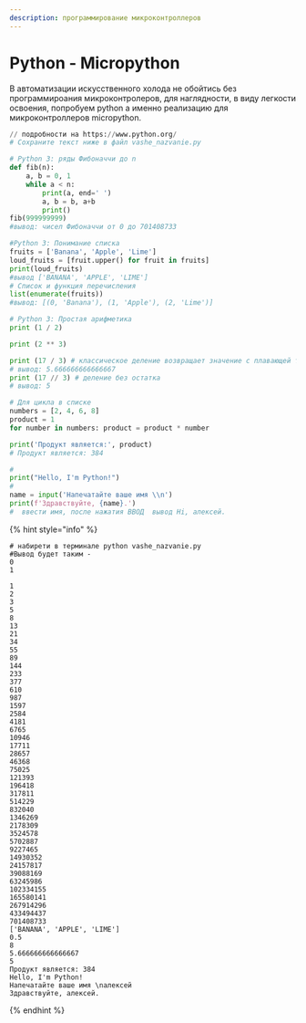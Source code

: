 ```yaml
---
description: программирование микроконтроллеров
---
```


# Python - Micropython

В автоматизации искусственного холода не обойтись без программироания микроконтролеров, для наглядности, в виду легкости освоения, попробуем python а именно реализацию для микроконтроллеров micropython.

```python
// подробности на https://www.python.org/
# Сохраните текст ниже в файл vashe_nazvanie.py

# Python 3: ряды Фибоначчи до n
def fib(n):
    a, b = 0, 1
    while a < n:
        print(a, end=' ')
        a, b = b, a+b
        print()
fib(999999999)
#вывод: чисел Фибоначчи от 0 до 701408733

#Python 3: Понимание списка
fruits = ['Banana', 'Apple', 'Lime']
loud_fruits = [fruit.upper() for fruit in fruits]
print(loud_fruits)
#вывод ['BANANA', 'APPLE', 'LIME']
# Список и функция перечисления
list(enumerate(fruits))
#вывод: [(0, 'Banana'), (1, 'Apple'), (2, 'Lime')]

# Python 3: Простая арифметика
print (1 / 2)

print (2 ** 3)

print (17 / 3) # классическое деление возвращает значение с плавающей точкой
# вывод: 5.666666666666667
print (17 // 3) # деление без остатка
# вывод: 5

# Для цикла в списке
numbers = [2, 4, 6, 8]
product = 1
for number in numbers: product = product * number

print('Продукт является:', product)
# Продукт является: 384

#
print("Hello, I'm Python!")
#
name = input('Напечатайте ваше имя \\n')
print(f'Здравствуйте, {name}.')
#  ввести имя, после нажатия ВВОД  вывод Hi, алексей.

```

{% hint style="info" %}
```
# набирети в терминале python vashe_nazvanie.py
#Вывод будет таким -
0 
1 
```

```
1 
2 
3 
5 
8 
13 
21 
34 
55 
89 
144 
233 
377 
610 
987 
1597 
2584 
4181 
6765 
10946 
17711 
28657 
46368 
75025 
121393 
196418 
317811 
514229 
832040 
1346269 
2178309 
3524578 
5702887 
9227465 
14930352 
24157817 
39088169 
63245986 
102334155 
165580141 
267914296 
433494437 
701408733 
['BANANA', 'APPLE', 'LIME']
0.5
8
5.666666666666667
5
Продукт является: 384
Hello, I'm Python!
Напечатайте ваше имя \nалексей
Здравствуйте, алексей.

```
{% endhint %}
